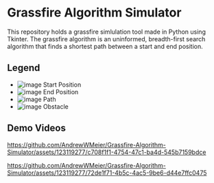 # Grassfire Algorithm Simulator
This repository holds a grassfire simlulation tool made in Python using Tkinter. The grassfire algorithm is an uninformed, breadth-first search algorithm that finds a shortest path between a start and end position. 
## Legend
- ![image](https://github.com/AndrewWMeier/Grassfire-Algorithm-Simulator/assets/123119277/a713e136-a3c6-4063-8dce-bb213f830f98) Start Position
- ![image](https://github.com/AndrewWMeier/Grassfire-Algorithm-Simulator/assets/123119277/2c8f7a7a-bfdc-4fe9-9ca0-2421e45fa35d) End Position
- ![image](https://github.com/AndrewWMeier/Grassfire-Algorithm-Simulator/assets/123119277/140e42af-99da-4c74-9b4a-f8c418fdb298) Path
- ![image](https://github.com/AndrewWMeier/Grassfire-Algorithm-Simulator/assets/123119277/a49ae848-e931-4a9d-86cf-a7b71134a7a6) Obstacle

## Demo Videos

https://github.com/AndrewWMeier/Grassfire-Algorithm-Simulator/assets/123119277/c708f1f1-4754-47c1-ba4d-545b7159bdce

https://github.com/AndrewWMeier/Grassfire-Algorithm-Simulator/assets/123119277/72de1f71-4b5c-4ac5-9be6-d44e7ffc0475




